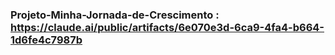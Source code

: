 ### Projeto-Minha-Jornada-de-Crescimento : https://claude.ai/public/artifacts/6e070e3d-6ca9-4fa4-b664-1d6fe4c7987b
